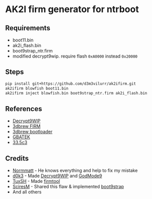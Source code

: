 # AK2I firm generator for ntrboot

## Requirements
- boot11.bin
- ak2i_flash.bin
- boot9strap_ntr.firm
- modified decrypt9wip. require flash `0xA0000` instead `0x20000`

## Steps

```bash
pip install git+https://github.com/d3m3vilurr/ak2ifirm.git
ak2ifirm blowfish boot11.bin
ak2ifirm inject blowfish.bin boot9strap_ntr.firm ak2i_flash.bin
```

## References
- [Decrypt9WIP][d9wip]
- [3dbrew FIRM][firm]
- [3dbrew bootloader][bootloader]
- [GBATEK][gbatek]
- [33.5c3][33_5c3]

[d9wip]: https://github.com/d0k3/Decrypt9WIP
[firm]: https://www.3dbrew.org/wiki/FIRM
[bootloader]: https://www.3dbrew.org/wiki/Bootloader
[gbatek]: http://problemkaputt.de/gbatek.htm
[33_5c3]: https://sciresm.github.io/33-and-a-half-c3

## Credits
- [Normmatt][normmatt] - He knows everything and help to fix my mistake
- [d0k3][d0k3] - Made [Decrypt9WIP][d9wip] and [GodMode9][gm9]
- [TuxSH][tuxsh] - Made [firmtool][firmtool]
- [SciresM][sciresm] - Shared this flaw & implemented [boot9strap][b9s]
- And all others

[normmatt]: https://github.com/Normmatt
[sciresm]: https://github.com/SciresM/boot9strap
[tuxsh]: https://github.com/TuxSH/firmtool
[d0k3]: https://github.com/d0k3
[firmtool]: https://github.com/TuxSH/firmtool
[b9s]: https://github.com/SciresM/boot9strap
[gm9]: https://github.com/d0k3/GodMode9
